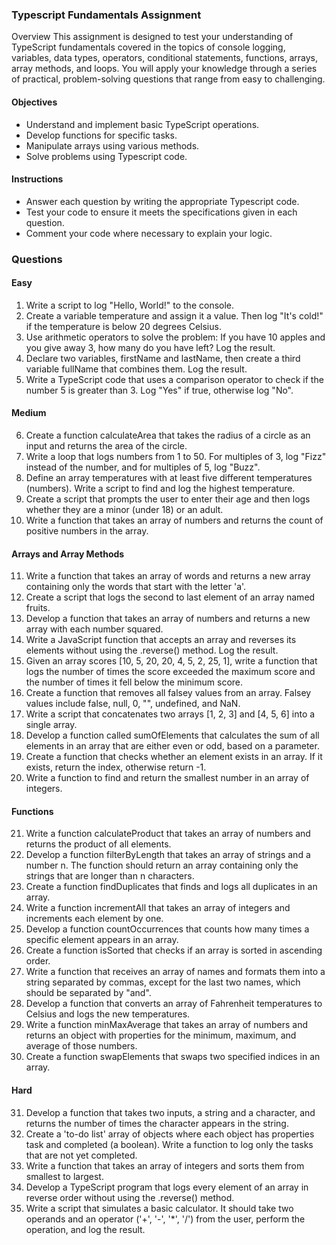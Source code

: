 ### Typescript Fundamentals Assignment
Overview
This assignment is designed to test your understanding of TypeScript fundamentals covered in the topics of console logging, variables, data types, operators, conditional statements, functions, arrays, array methods, and loops. You will apply your knowledge through a series of practical, problem-solving questions that range from easy to challenging.

#### Objectives
- Understand and implement basic TypeScript operations.
- Develop functions for specific tasks.
- Manipulate arrays using various methods.
- Solve problems using Typescript code.

#### Instructions
- Answer each question by writing the appropriate Typescript code.
- Test your code to ensure it meets the specifications given in each question.
- Comment your code where necessary to explain your logic.

### Questions
#### Easy
1. Write a script to log "Hello, World!" to the console.
2. Create a variable temperature and assign it a value. Then log "It's cold!" if the temperature is below 20 degrees Celsius.
3. Use arithmetic operators to solve the problem: If you have 10 apples and you give away 3, how many do you have left? Log the result.
4. Declare two variables, firstName and lastName, then create a third variable fullName that combines them. Log the result.
5. Write a TypeScript code that uses a comparison operator to check if the number 5 is greater than 3. Log "Yes" if true, otherwise log "No".
#### Medium
6. Create a function calculateArea that takes the radius of a circle as an input and returns the area of the circle.
7. Write a loop that logs numbers from 1 to 50. For multiples of 3, log "Fizz" instead of the number, and for multiples of 5, log "Buzz".
8. Define an array temperatures with at least five different temperatures (numbers). Write a script to find and log the highest temperature.
9. Create a script that prompts the user to enter their age and then logs whether they are a minor (under 18) or an adult.
10. Write a function that takes an array of numbers and returns the count of positive numbers in the array.
#### Arrays and Array Methods
11. Write a function that takes an array of words and returns a new array containing only the words that start with the letter 'a'.
12. Create a script that logs the second to last element of an array named fruits.
13. Develop a function that takes an array of numbers and returns a new array with each number squared.
14. Write a JavaScript function that accepts an array and reverses its elements without using the .reverse() method. Log the result.
15. Given an array scores [10, 5, 20, 20, 4, 5, 2, 25, 1], write a function that logs the number of times the score exceeded the maximum score and the number of times it fell below the minimum score.
16. Create a function that removes all falsey values from an array. Falsey values include false, null, 0, "", undefined, and NaN.
17. Write a script that concatenates two arrays [1, 2, 3] and [4, 5, 6] into a single array.
18. Develop a function called sumOfElements that calculates the sum of all elements in an array that are either even or odd, based on a parameter.
19. Create a function that checks whether an element exists in an array. If it exists, return the index, otherwise return -1.
20. Write a function to find and return the smallest number in an array of integers.
#### Functions
21. Write a function calculateProduct that takes an array of numbers and returns the product of all elements.
22. Develop a function filterByLength that takes an array of strings and a number n. The function should return an array containing only the strings that are longer than n characters.
23. Create a function findDuplicates that finds and logs all duplicates in an array.
24. Write a function incrementAll that takes an array of integers and increments each element by one.
25. Develop a function countOccurrences that counts how many times a specific element appears in an array.
26. Create a function isSorted that checks if an array is sorted in ascending order.
27. Write a function that receives an array of names and formats them into a string separated by commas, except for the last two names, which should be separated by "and".
28. Develop a function that converts an array of Fahrenheit temperatures to Celsius and logs the new temperatures.
29. Write a function minMaxAverage that takes an array of numbers and returns an object with properties for the minimum, maximum, and average of those numbers.
30. Create a function swapElements that swaps two specified indices in an array.
#### Hard
31. Develop a function that takes two inputs, a string and a character, and returns the number of times the character appears in the string.
32. Create a 'to-do list' array of objects where each object has properties task and completed (a boolean). Write a function to log only the tasks that are not yet completed.
33. Write a function that takes an array of integers and sorts them from smallest to largest.
34. Develop a TypeScript program that logs every element of an array in reverse order without using the .reverse() method.
35. Write a script that simulates a basic calculator. It should take two operands and an operator ('+', '-', '*', '/') from the user, perform the operation, and log the result.
